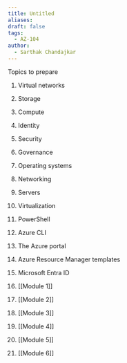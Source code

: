 ```yaml
---
title: Untitled
aliases: 
draft: false
tags:
  - AZ-104
author:
  - Sarthak Chandajkar
---
```

Topics to prepare

1. Virtual networks
2. Storage
3. Compute
4. Identity
5. Security
6. Governance
7. Operating systems
8. Networking
9. Servers
10. Virtualization
11. PowerShell
12. Azure CLI
13. The Azure portal
14. Azure Resource Manager templates
15. Microsoft Entra ID

1. [[Module 1]]
2. [[Module 2]]
3. [[Module 3]]
4. [[Module 4]]
5. [[Module 5]]
6. [[Module 6]]
